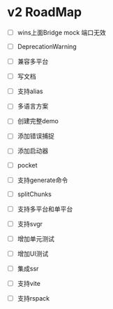 # v2 RoadMap

- [ ] wins上面Bridge mock 端口无效
- [ ] DeprecationWarning
- [ ] 兼容多平台
- [ ] 写文档
- [ ] 支持alias
- [ ] 多语言方案

- [ ] 创建完整demo
- [ ] 添加错误捕捉
- [ ] 添加启动器
- [ ] pocket
- [ ] 支持generate命令

- [ ] splitChunks
- [ ] 支持多平台和单平台
- [ ] 支持svgr
- [ ] 增加单元测试
- [ ] 增加UI测试
- [ ] 集成ssr
- [ ] 支持vite
- [ ] 支持rspack

